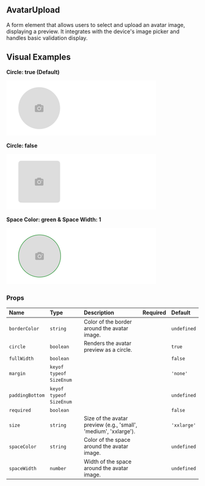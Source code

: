 ## AvatarUpload

A form element that allows users to select and upload an avatar image, displaying a preview. It integrates with the device's image picker and handles basic validation display.

## Visual Examples
 
**Circle: true (Default)**
 
![Circle True](../assets/AvatarUpload/circle-true.png)
 
**Circle: false**
 
![Circle False](../assets/AvatarUpload/circle-false.png)
 
**Space Color: green & Space Width: 1**
 
![Space Color Green](../assets/AvatarUpload/spaceColor-green.png)
 
### Props

| Name | Type | Description | Required | Default |
| :--- | :--- | :---------- | :-------- | :------- |
| `borderColor` | `string` | Color of the border around the avatar image. | | `undefined` |
| `circle` | `boolean` | Renders the avatar preview as a circle. | | `true` |
| `fullWidth` | `boolean` | | | `false` |
| `margin` | `keyof typeof SizeEnum` | | | `'none'` |
| `paddingBottom` | `keyof typeof SizeEnum` | | | `undefined` |
| `required` | `boolean` | | | `false` |
| `size` | `string` | Size of the avatar preview (e.g., 'small', 'medium', 'xxlarge'). | | `'xxlarge'` |
| `spaceColor` | `string` | Color of the space around the avatar image. | | `undefined` |
| `spaceWidth` | `number` | Width of the space around the avatar image. | | `undefined` |
